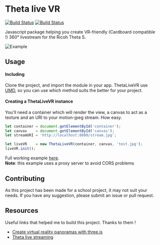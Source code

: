 # Theta live VR
[![Build Status](https://david-dm.org/PymZoR/ThetaLiveVR/status.svg)](https://david-dm.org/PymZoR/ThetaLiveVR) [![Build Status](https://travis-ci.org/PymZoR/ThetaLiveVR.svg)](https://travis-ci.org/PymZoR/ThetaLiveVR)  

Javascript package helping you create VR-friendly (Cardboard compatible !) 360° livestream
for the Ricoh Theta S.


![Example](https://thumbs.gfycat.com/VariableDampDutchsmoushond-size_restricted.gif)


## Usage
#### Including
Clone the project, and import the module in your app. ThetaLiveVR use [UMD](https://github.com/umdjs/umd), so you can use which method suits the better for your project.


#### Creating a ThetaLiveVR instance
You'll need a container which will render the view, a canvas to act as a texture and an URI to your motion-jpeg stream. How easy.
```js
let container = document.getElementById('container');
let canvas    = document.getElementById('canvas');
let streamURI = 'http://localhost:8080/stream.jpg';

let liveVR    = new ThetaLiveVR(container, canvas, 'test.jpg');
liveVR.init();
```

Full working example [here](example/index.html).  
**Note**: this example uses a proxy server to avoid CORS problems




## Contributing
As this project has been made for a school project, it may not suit your needs.
If you have any suggestion, please submit an issue or pull request.


## Resources
Useful links that helped me to build this project. Thanks to them !  
* [Create virtual reality panoramas with three.js](https://www.gadgetdaily.xyz/create-virtual-reality-panoramas-with-three-js/)  
* [Theta live streaming](https://github.com/ricohapi/video-streaming-sample-app)
